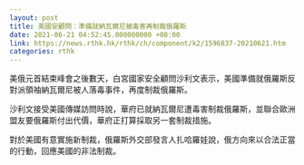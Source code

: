 ```yaml
---
layout: post
title: 美國安顧問：準備就納瓦爾尼被毒害再制裁俄羅斯
date: 2021-06-21 04:52:45.000000000 +08:00
link: https://news.rthk.hk/rthk/ch/component/k2/1596837-20210621.htm
categories: rthk
---
```


美俄元首結束峰會之後數天，白宮國家安全顧問沙利文表示，美國準備就俄羅斯反對派領袖納瓦爾尼被人落毒事件，再度制裁俄羅斯。

沙利文接受美國傳媒訪問時說，華府已就納瓦爾尼遭毒害制裁俄羅斯，並聯合歐洲盟友要俄羅斯付出代價，華府正打算採取另一套制裁措施。

對於美國有意實施新制裁，俄羅斯外交部發言人扎哈羅娃說，俄方向來以合法正當的行動，回應美國的非法制裁。
